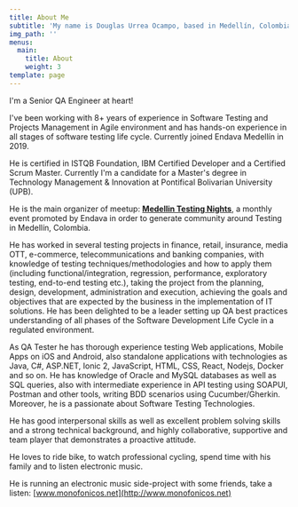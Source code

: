 ```yaml
---
title: About Me
subtitle: 'My name is Douglas Urrea Ocampo, based in Medellín, Colombia'
img_path: ''
menus:
  main:
    title: About
    weight: 3
template: page
---
```

I'm a Senior QA Engineer at heart!

I've been working with 8+ years of experience in Software Testing and Projects Management in Agile environment and has hands-on experience in all stages of software testing life cycle. Currently joined Endava Medellín in 2019.

He is certified in ISTQB Foundation, IBM Certified Developer and a Certified Scrum Master. Currently I'm a candidate for a Master's degree in Technology Management & Innovation at Pontifical Bolivarian University (UPB).

He is the main organizer of meetup: **[Medellin Testing Nights](https://www.meetup.com/es-ES/Medellin-Testing-Night/)**, a monthly event promoted by Endava in order to generate community around Testing in Medellín, Colombia.

He has worked in several testing projects in finance, retail, insurance, media OTT, e-commerce, telecommunications and banking companies, with knowledge of testing techniques/methodologies and how to apply them (including functional/integration, regression, performance, exploratory testing, end-to-end testing etc.), taking the project from the planning, design, development, administration and execution, achieving the goals and objectives that are expected by the business in the implementation of IT solutions. He has been delighted to be a leader setting up QA best practices understanding of all phases of the Software Development Life Cycle in a regulated environment. 

As QA Tester he has thorough experience testing Web applications, Mobile Apps on iOS and Android, also standalone applications with technologies as Java, C#, ASP.NET, Ionic 2, JavaScript, HTML, CSS, React, Nodejs, Docker and so on. He has knowledge of Oracle and MySQL databases as well as SQL queries, also with intermediate experience in API testing using SOAPUI, Postman and other tools, writing BDD scenarios using Cucumber/Gherkin. Moreover, he is a passionate about Software Testing Technologies.

He has good interpersonal skills as well as excellent problem solving skills and a strong technical background, and highly collaborative, supportive and team player that demonstrates a proactive attitude.

He loves to ride bike, to watch professional cycling, spend time with his family and to listen electronic music.

He is running an electronic music side-project with some friends, take a listen: [www.monofonicos.net](http://www.monofonicos.net)